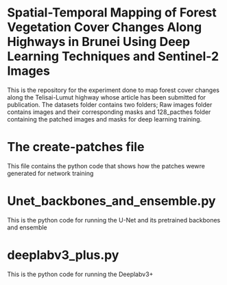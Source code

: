 # Spatial-Temporal Mapping of Forest Vegetation Cover Changes Along Highways in Brunei Using Deep Learning Techniques and Sentinel-2 Images  
This is the repository for the experiment done to map forest cover changes along the Telisai-Lumut highway whose article has been submitted for publication.
The datasets folder contains two folders; Raw images folder contains images and their corresponding masks and 128_pacthes folder containing the patched images and masks for deep learning training.
# The create-patches file
This file contains the python code that shows how the patches wewre generated for network training
# Unet_backbones_and_ensemble.py
This is the python code for running the U-Net and its pretrained backbones and ensemble
# deeplabv3_plus.py
This is the python code for running the Deeplabv3+
